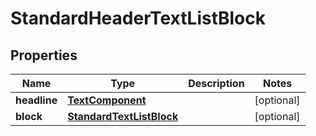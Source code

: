 # StandardHeaderTextListBlock

## Properties
Name | Type | Description | Notes
------------ | ------------- | ------------- | -------------
**headline** | [**TextComponent**](TextComponent.md) |  |  [optional]
**block** | [**StandardTextListBlock**](StandardTextListBlock.md) |  |  [optional]
